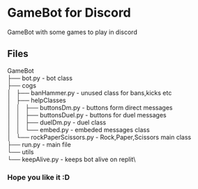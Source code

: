 # GameBot for Discord
GameBot with some games to play in discord
## Files
GameBot\
├── bot.py - bot class\
├── cogs\
│   ├── banHammer.py - unused class for bans,kicks etc\
│   ├── helpClasses\
│   │   ├── buttonsDm.py - buttons form direct messages\
│   │   ├── buttonsDuel.py - buttons for duel messages\
│   │   ├── duelDm.py - duel class\
│   │   └── embed.py - embeded messages class\
│   └── rockPaperScissors.py - Rock,Paper,Scissors main class\
├── run.py - main file\
└── utils\
    └── keepAlive.py - keeps bot alive on replit\

### Hope you like it :D

